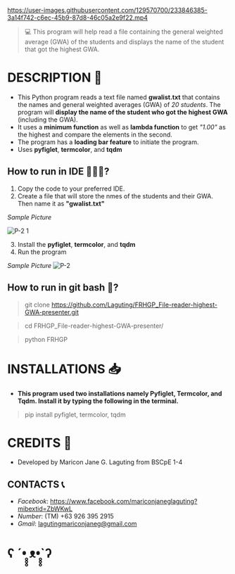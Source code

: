 https://user-images.githubusercontent.com/129570700/233846385-3a14f742-c6ec-45b9-87d8-46c05a2e9f22.mp4
> 💻 This program will help read a file containing the general weighted average (GWA) of the students and displays the name of the student that got the highest GWA.

# DESCRIPTION 📝
- This Python program reads a text file named **gwalist.txt** that contains the names and general weighted averages (GWA) of *20 students*. The program will **display the name of the student who got the highest GWA** (including the GWA).
- It uses a **minimum function** as well as **lambda function** to get *"1.00"* as the highest and compare the elements in the second.
- The program has a **loading bar feature** to initiate the program.
- Uses **pyfiglet**, **termcolor**, and **tqdm**

## How to run in IDE 👩🏻‍💻?
1. Copy the code to your preferred IDE.
2. Create a file that will store the nmes of the students and their GWA. Then name it as **"gwalist.txt"**

*Sample Picture*

![P-2 1](https://user-images.githubusercontent.com/129570700/233849060-5ec87d39-ffb4-41d7-ba92-2baf7e7e3c87.PNG)

3. Install the **pyfiglet**, **termcolor**, and **tqdm**
4. Run the program

*Sample Picture*
![P-2](https://user-images.githubusercontent.com/129570700/233849090-96d7f9c4-b2e6-40f8-8099-425ae4f0a191.PNG)

## How to run in git bash 🚀?
> git clone https://github.com/Laguting/FRHGP_File-reader-highest-GWA-presenter.git

> cd FRHGP_File-reader-highest-GWA-presenter/

> python FRHGP

# INSTALLATIONS 📥
- **This program used two installations namely Pyfiglet, Termcolor, and Tqdm. Install it by typing the following in the terminal.**
> pip install pyfiglet, termcolor, tqdm

# CREDITS 👩
- Developed by Maricon Jane G. Laguting from BSCpE 1-4
## CONTACTS 📞
- *Facebook*: https://www.facebook.com/mariconjaneglaguting?mibextid=ZbWKwL
- *Number*: (TM) +63 926 395 2915
- *Gmail*: lagutingmariconjaneg@gmail.com

# ʕ ´•̥̥̥ ᴥ•̥̥̥`ʔ
